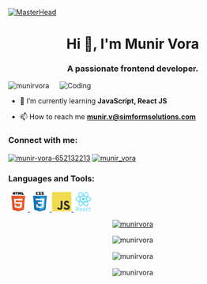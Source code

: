 [![MasterHead](https://img.freepik.com/free-vector/flat-hand-drawn-web-developers_23-2148828087.jpg?w=2000&t=st=1661684216~exp=1661684816~hmac=aff0e48f3d82388812a6f922da093243f3cc4d5097106f0bbcb533c85179a6a1)](https://github.com/MunirVora)
<h1 align="center">Hi 👋, I'm Munir Vora</h1>
<h3 align="center">A passionate frontend developer.</h3>
<img align="right" alt="Coding" width="400" src="https://cdn.pixabay.com/photo/2018/08/18/13/26/interface-3614766_1280.png">

<p align="left"> <img src="https://komarev.com/ghpvc/?username=munirvorasimform&label=Profile%20views&color=0e75b6&style=flat" alt="munirvora" /> </p>

- 🌱 I’m currently learning **JavaScript, React JS**

- 📫 How to reach me **munir.v@simformsolutions.com**

<h3 align="left">Connect with me:</h3>
<p align="left">
<a href="https://linkedin.com/in/munir-vora-652132213" target="blank"><img align="center" src="https://raw.githubusercontent.com/rahuldkjain/github-profile-readme-generator/master/src/images/icons/Social/linked-in-alt.svg" alt="munir-vora-652132213" height="30" width="40" /></a>
<a href="https://twitter.com/munir_vora" target="blank"><img align="center" src="https://raw.githubusercontent.com/rahuldkjain/github-profile-readme-generator/master/src/images/icons/Social/twitter.svg" alt="munir_vora" height="30" width="40" /></a>
</p>

<h3 align="left">Languages and Tools:</h3>
<p align="left"> 
<a href="https://www.w3.org/html/" target="_blank" rel="noreferrer"> <img src="https://raw.githubusercontent.com/devicons/devicon/master/icons/html5/html5-original-wordmark.svg" alt="html5" width="40" height="40"/> </a> 
<a href="https://www.w3schools.com/css/" target="_blank" rel="noreferrer"> <img src="https://raw.githubusercontent.com/devicons/devicon/master/icons/css3/css3-original-wordmark.svg" alt="css3" width="40" height="40"/> </a> 
<a href="https://developer.mozilla.org/en-US/docs/Web/JavaScript" target="_blank" rel="noreferrer"> <img src="https://raw.githubusercontent.com/devicons/devicon/master/icons/javascript/javascript-original.svg" alt="javascript" width="40" height="40"/> </a>   <a href="https://reactjs.org/" target="_blank" rel="noreferrer"> <img src="https://raw.githubusercontent.com/devicons/devicon/master/icons/react/react-original-wordmark.svg" alt="react" width="40" height="40"/> </a> </p>

<p align="center"> <a href="https://github.com/ryo-ma/github-profile-trophy"><img src="https://github-profile-trophy.vercel.app/?username=munirvorasimform&theme=dracula" alt="munirvora" /></a> </p>

<p align="center"><img align="center" src="https://github-readme-stats.vercel.app/api/top-langs?username=munirvorasimform&theme=dracula&show_icons=true&locale=en&layout=compact" alt="munirvora" /></p>

<p align="center"><img align="center" src="https://github-readme-stats.vercel.app/api?username=munirvorasimform&theme=dracula&show_icons=true&locale=en" alt="munirvora" /></p>

<p align="center"><img align="center" src="https://github-readme-streak-stats.herokuapp.com/?user=munirvorasimform&theme=dracula&" alt="munirvora" /></p>
